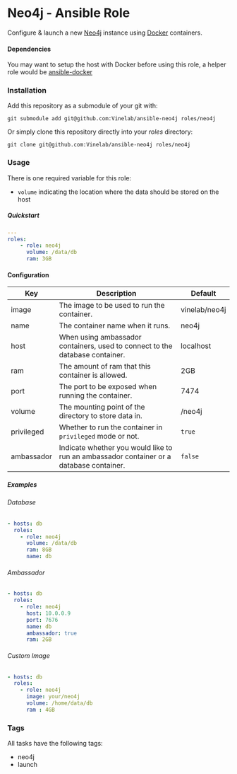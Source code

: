 # Neo4j - Ansible Role
Configure & launch a new [Neo4j](http://neo4j.com) instance using [Docker](http://docker.com) containers.

#### Dependencies
You may want to setup the host with Docker before using this role, a helper role would be [ansible-docker](http://github.com/vinelab/ansible-docker)

### Installation
Add this repository as a submodule of your git with:

```
git submodule add git@github.com:Vinelab/ansible-neo4j roles/neo4j
```

Or simply clone this repository directly into your *roles* directory:

```
git clone git@github.com:Vinelab/ansible-neo4j roles/neo4j
```

### Usage
There is one required variable for this role:

- `volume` indicating the location where the data should be stored on the host

##### Quickstart

```yaml
---
roles:
    - role: neo4j
      volume: /data/db
      ram: 3GB
```

#### Configuration

Key                 | Description                           | Default
--------       | ------------------------              | ------------
image             | The image to be used to run the container. | vinelab/neo4j
name              | The container name when it runs.           | neo4j
host              | When using ambassador containers, used to connect to the database container. | localhost
ram               | The amount of ram that this container is allowed. | 2GB
port              | The port to be exposed when running the container. | 7474
volume            | The mounting point of the directory to store data in. | /neo4j
privileged        | Whether to run the container in `privileged` mode or not. | `true`
ambassador        | Indicate whether you would like to run an ambassador container or a database container. | `false`

##### Examples

###### Database

```yaml
- hosts: db
  roles:
    - role: neo4j
      volume: /data/db
      ram: 8GB
      name: db
```

###### Ambassador

```yaml
- hosts: db
  roles:
    - role: neo4j
      host: 10.0.0.9
      port: 7676
      name: db
      ambassador: true
      ram: 2GB
```

###### Custom Image

```yaml
- hosts: db
  roles:
    - role: neo4j
      image: your/neo4j
      volume: /home/data/db
      ram : 4GB
```

### Tags
All tasks have the following tags:

- neo4j
- launch
